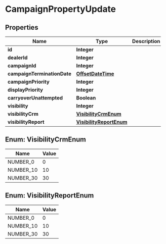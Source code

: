 # CampaignPropertyUpdate

## Properties
Name | Type | Description | Notes
------------ | ------------- | ------------- | -------------
**id** | **Integer** |  | 
**dealerId** | **Integer** |  |  [optional]
**campaignId** | **Integer** |  | 
**campaignTerminationDate** | [**OffsetDateTime**](OffsetDateTime.md) |  |  [optional]
**campaignPriority** | **Integer** |  |  [optional]
**displayPriority** | **Integer** |  |  [optional]
**carryoverUnattempted** | **Boolean** |  |  [optional]
**visibility** | **Integer** |  |  [optional]
**visibilityCrm** | [**VisibilityCrmEnum**](#VisibilityCrmEnum) |  |  [optional]
**visibilityReport** | [**VisibilityReportEnum**](#VisibilityReportEnum) |  |  [optional]

<a name="VisibilityCrmEnum"></a>
## Enum: VisibilityCrmEnum
Name | Value
---- | -----
NUMBER_0 | 0
NUMBER_10 | 10
NUMBER_30 | 30

<a name="VisibilityReportEnum"></a>
## Enum: VisibilityReportEnum
Name | Value
---- | -----
NUMBER_0 | 0
NUMBER_10 | 10
NUMBER_30 | 30
